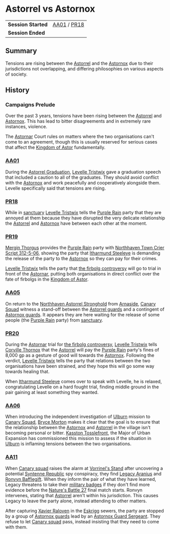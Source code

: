 # Astorrel vs Astornox

|||
| --- | --- |
| **Session Started** | [AA01](../sessions/AA01.md) / [PR18](../sessions/PR18.md) | storyline.2
| **Session Ended** | |

## Summary

Tensions are rising between the [Astorrel](../organisations/astorrel/astorrel.md) and the [Astornox](../organisations/astornox/astornox.md) due to their jurisdictions not overlapping, and differing philosophies on various aspects of society.

## History

### Campaigns Prelude

Over the past 3 years, tensions have been rising between the [Astorrel](../organisations/astorrel/astorrel.md) and [Astornox](../organisations/astornox/astornox.md). This has lead to bitter disagreements and in extremely rare instances, violence.

The [Astornar](../organisations/astornar.md) Court rules on matters where the two organisations can't come to an agreement, though this is usually reserved for serious cases that affect the [Kingdom of Astor](../civilisations/kingdom-of-astor/kingdom-of-astor.md) fundamentally.

### [AA01](../sessions/AA01.md)

During the [Astorrel Graduation](ended/astorrel-graduation.md), [Levelle Tristwix](../characters/levelle-tristwix.md) gave a graduation speech that included a caution to all of the graduates. They should avoid conflict with the [Astornox](../organisations/astornox/astornox.md) and work peacefully and cooperatively alongside them. Levelle specifically said that tensions are rising.

### [PR18](../sessions/PR18.md)

While in [sanctuary](../organisations/astorrel/sanctuary.md) [Levelle Tristwix](../characters/levelle-tristwix.md) tells the [Purple Rain](../campaigns/C1-purple-rain.md) party that they are annoyed at them because they have disrupted the very delicate relationship the [Astorrel](../organisations/astorrel/astorrel.md) and [Astornox](../organisations/astornox/astornox.md) have between each other at the moment.

### [PR19](../sessions/PR19.md)

[Mergin Thorgus](../characters/mergin-thorgus.md) provides the [Purple Rain](../campaigns/C1-purple-rain.md) party with [Northhaven Town Crier Script 312-5-06](../papers/letters/northhaven-town-crier-script-312-5-06.md), showing the party that [Itharmund Steeleye](../characters/itharmund-steeleye.md) is demanding the release of the party to the [Astornox](../organisations/astornox/astornox.md) so they can pay for their crimes.

[Levelle Tristwix](../characters/levelle-tristwix.md) tells the party that [the firbolg controversy](ended/the-firbolg-controversy.md) will go to trial in front of the [Astornar](../organisations/astornar.md), putting both organisations in direct conflict over the fate of firbolgs in the [Kingdom of Astor](../civilisations/kingdom-of-astor/kingdom-of-astor.md).

### [AA05](../sessions/AA05.md)

On return to the [Northhaven Astorrel Stronghold](../places/strongholds/northhaven-astorrel-stronghold.md) from [Arnaside](../places/villages/arnaside.md), [Canary Squad](../organisations/astorrel/squads/canary-squad.md) witness a stand-off between the [Astorrel guards](../organisations/astorrel/ranks/astorrel-guard.md) and a contingent of [Astornox guards](../organisations/astornox/ranks/astornox-guard.md). It appears they are here waiting for the release of some people (the [Purple Rain](../campaigns/C1-purple-rain.md) party) from [sanctuary](../organisations/astorrel/sanctuary.md).

### [PR20](../sessions/PR20.md)

During the [Astornar](../organisations/astornar.md) trial for [the firbolg controversy](ended/the-firbolg-controversy.md), [Levelle Tristwix](../characters/levelle-tristwix.md) tells [Corville Thornox](../characters/corville-thornox.md) that the [Astorrel](../organisations/astorrel/astorrel.md) will pay the [Purple Rain](../campaigns/C1-purple-rain.md) party's fines of 8,000 gp as a gesture of good will towards the [Astornox](../organisations/astornox/astornox.md). Following the verdict, [Levelle Tristwix](../characters/levelle-tristwix.md) tells the party that relations between the two organisations have been strained, and they hope this will go some way towards healing that.

When [Itharmund Steeleye](../characters/itharmund-steeleye.md) comes over to speak with Levelle, he is relaxed, congratulating Levelle on a hard fought trial, finding middle ground in the pair gaining at least something they wanted.

### [AA06](../sessions/AA06.md)

When introducing the independent investigation of [Ulburn](../places/villages/ulburn.md) mission to [Canary Squad](../organisations/astorrel/squads/canary-squad.md), [Bryce Morton](../characters/bryce-morton.md) makes it clear that the goal is to ensure that the relationship between the [Astornox](../organisations/astornox/astornox.md) and [Astorrel](../organisations/astorrel/astorrel.md) in the village isn't becoming personal or bitter. [Kasston Tosslefront](../characters/kasston-tosslefront.md), the Major of Urban Expansion has commissioned this mission to assess if the situation in [Ulburn](../places/villages/ulburn.md) is inflaming tensions between the two organisations.

### [AA11](../sessions/AA11.md)

When [Canary squad](../organisations/astorrel/squads/canary-squad.md) raises the alarm at [Vorrinel's Stand](../places/buildings/vorrinels-stand.md) after uncovering a potential [Syntenne Republic](../civilisations/syntenne-republic/syntenne-republic.md) spy conspiracy, they find [Legacy Aranius](../characters/legacy-aranius.md) and [Ronvyn Bafflegift](../characters/ronvyn-bafflegift.md). When they inform the pair of what they have learned, Legacy threatens to take their [military badges](../civilisations/kingdom-of-astor/military-badges.md) if they don't find more evidence before the [Nature's Battle 27](ended/natures-battle-27.md) final match starts. Ronvyn intervenes, stating that [Astorrel](../organisations/astorrel/astorrel.md) aren't within his jurisdiction. This causes Legacy to leave the party alone, instead attending to other matters.

After capturing [Xavier Raloven](../characters/xavier-raloven.md) in the [Eskrigg](../places/cities/eskrigg.md) sewers, the party are stopped by a group of [Astornox guards](../organisations/astornox/ranks/astornox-guard.md) lead by an [Astornox Guard Sergeant](../organisations/astornox/ranks/astornox-guard-sergeant.md). They refuse to let [Canary squad](../organisations/astorrel/squads/canary-squad.md) pass, instead insisting that they need to come with them.
